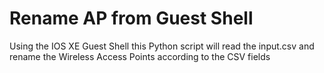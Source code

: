 # Rename AP from Guest Shell

 Using the IOS XE Guest Shell this Python script will read the input.csv and rename the Wireless Access Points according to the CSV fields

